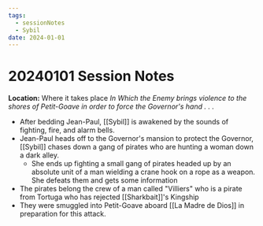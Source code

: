 ```yaml
---
tags:
  - sessionNotes
  - Sybil
date: 2024-01-01
---
```

# 20240101 Session Notes
**Location:** Where it takes place
*In Which the Enemy brings violence to the shores of Petit-Goave in order to force the Governor's hand . . .*

- After bedding Jean-Paul, [[Sybil]] is awakened by the sounds of fighting, fire, and alarm bells.
- Jean-Paul heads off to the Governor's mansion to protect the Governor, [[Sybil]] chases down a gang of pirates who are hunting a woman down a dark alley.
	- She ends up fighting a small gang of pirates headed up by an absolute unit of a man wielding a crane hook on a rope as a weapon.  She defeats them and gets some information
- The pirates belong the crew of a man called "Villiers" who is a pirate from Tortuga who has rejected [[Sharkbait]]'s Kingship
- They were smuggled into Petit-Goave aboard [[La Madre de Dios]] in preparation for this attack.